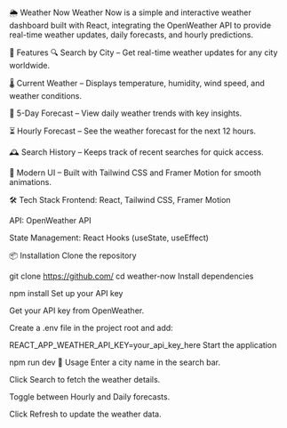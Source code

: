 🌦 Weather Now
Weather Now is a simple and interactive weather dashboard built with React, integrating the OpenWeather API to provide real-time weather updates, daily forecasts, and hourly predictions.

🚀 Features
🔍 Search by City – Get real-time weather updates for any city worldwide.

🌡 Current Weather – Displays temperature, humidity, wind speed, and weather conditions.

📆 5-Day Forecast – View daily weather trends with key insights.

⏳ Hourly Forecast – See the weather forecast for the next 12 hours.

🕰 Search History – Keeps track of recent searches for quick access.

🎨 Modern UI – Built with Tailwind CSS and Framer Motion for smooth animations.

🛠 Tech Stack
Frontend: React, Tailwind CSS, Framer Motion

API: OpenWeather API

State Management: React Hooks (useState, useEffect)

📦 Installation
Clone the repository

git clone https://github.com/
cd weather-now
Install dependencies

npm install
Set up your API key

Get your API key from OpenWeather.

Create a .env file in the project root and add:

REACT_APP_WEATHER_API_KEY=your_api_key_here
Start the application

npm run dev
🔧 Usage
Enter a city name in the search bar.

Click Search to fetch the weather details.

Toggle between Hourly and Daily forecasts.

Click Refresh to update the weather data.

